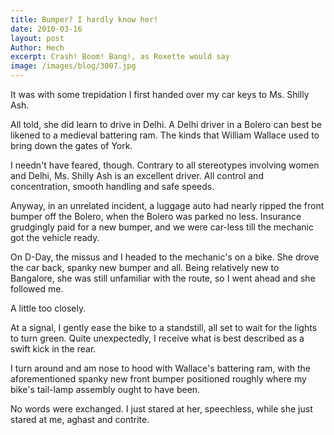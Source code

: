 ```yaml
---
title: Bumper? I hardly know her!
date: 2010-03-16
layout: post
Author: Hech
excerpt: Crash! Boom! Bang!, as Roxette would say
image: /images/blog/3007.jpg
---
```


It was with some trepidation I first handed over my car keys to Ms. Shilly Ash.

All told, she did learn to drive in Delhi. A Delhi driver in a Bolero can best be likened to a medieval battering ram. The kinds that William Wallace used to bring down the gates of York.

I needn't have feared, though. Contrary to all stereotypes involving women and Delhi, Ms. Shilly Ash is an excellent driver. All control and concentration, smooth handling and safe speeds.

Anyway, in an unrelated incident, a luggage auto had nearly ripped the front bumper off the Bolero, when the Bolero was parked no less. Insurance grudgingly paid for a new bumper, and we were car-less till the mechanic got the vehicle ready.

On D-Day, the missus and I headed to the mechanic's on a bike. She drove the car back, spanky new bumper and all. Being relatively new to Bangalore, she was still unfamiliar with the route, so I went ahead and she followed me.

A little too closely.

At a signal, I gently ease the bike to a standstill, all set to wait for the lights to turn green. Quite unexpectedly, I receive what is best described as a swift kick in the rear.

I turn around and am nose to hood with Wallace's battering ram, with the aforementioned spanky new front bumper positioned roughly where my bike's tail-lamp assembly ought to have been.

No words were exchanged. I just stared at her, speechless, while she just stared at me, aghast and contrite. 
